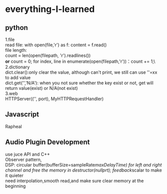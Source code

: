 # everything-I-learned
## python
1.file\
  read file: with open(file,'r') as f: content = f.read()\
  file length:\
    count = len(open(filepath, 'r').readlines()) \
    **or** count = 0; for index, line in enumerate(open(filepath,'r'))：count += 1;\  
2.dictionary\
 dict.clear():only clear the value, although can't print, we still can use ''=xx  to add value \
 dict.get('','N/A'): when you not sure whether the key exist or not, get will return value(exist) or N/A(not exist)\
3.web\
  HTTPServer(('', port), MyHTTPRequestHandler)


## Javascript
Rapheal

## Audio Plugin Development
use juce API and C++ \
Observer pattern, \
DSP: circular buffer(bufferSize=sampleRate*maxDelayTime) for left and right channel and free the memory in destructor(nullprt); feedback*scalar to make it quieter\
need interpolation,smooth read,and make sure clear memory at the beginning
